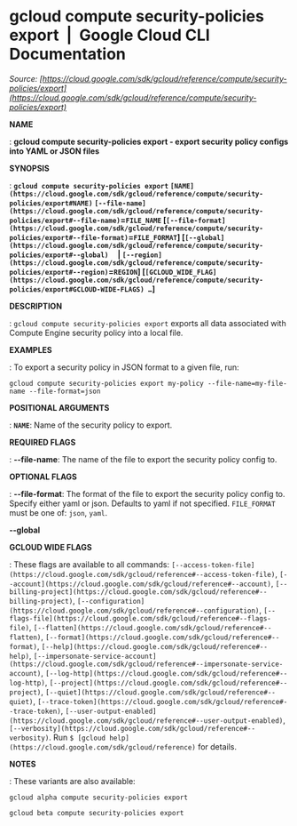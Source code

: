 # gcloud compute security-policies export  |  Google Cloud CLI Documentation

*Source: [https://cloud.google.com/sdk/gcloud/reference/compute/security-policies/export](https://cloud.google.com/sdk/gcloud/reference/compute/security-policies/export)*

**NAME**

: **gcloud compute security-policies export - export security policy configs into YAML or JSON files**

**SYNOPSIS**

: **`gcloud compute security-policies export` `[NAME](https://cloud.google.com/sdk/gcloud/reference/compute/security-policies/export#NAME)` `[--file-name](https://cloud.google.com/sdk/gcloud/reference/compute/security-policies/export#--file-name)`=`FILE_NAME` [`[--file-format](https://cloud.google.com/sdk/gcloud/reference/compute/security-policies/export#--file-format)`=`FILE_FORMAT`] [`[--global](https://cloud.google.com/sdk/gcloud/reference/compute/security-policies/export#--global)`     | `[--region](https://cloud.google.com/sdk/gcloud/reference/compute/security-policies/export#--region)`=`REGION`] [`[GCLOUD_WIDE_FLAG](https://cloud.google.com/sdk/gcloud/reference/compute/security-policies/export#GCLOUD-WIDE-FLAGS) …`]**

**DESCRIPTION**

: `gcloud compute security-policies export` exports all data associated
with Compute Engine security policy into a local file.

**EXAMPLES**

: To export a security policy in JSON format to a given file, run:

```
gcloud compute security-policies export my-policy --file-name=my-file-name --file-format=json
```

**POSITIONAL ARGUMENTS**

: **`NAME`**:
Name of the security policy to export.

**REQUIRED FLAGS**

: **--file-name**:
The name of the file to export the security policy config to.

**OPTIONAL FLAGS**

: **--file-format**:
The format of the file to export the security policy config to. Specify either
yaml or json. Defaults to yaml if not specified.
`FILE_FORMAT` must be one of: `json`,
`yaml`.

**--global**

**GCLOUD WIDE FLAGS**

: These flags are available to all commands: `[--access-token-file](https://cloud.google.com/sdk/gcloud/reference#--access-token-file)`,
`[--account](https://cloud.google.com/sdk/gcloud/reference#--account)`, `[--billing-project](https://cloud.google.com/sdk/gcloud/reference#--billing-project)`,
`[--configuration](https://cloud.google.com/sdk/gcloud/reference#--configuration)`,
`[--flags-file](https://cloud.google.com/sdk/gcloud/reference#--flags-file)`,
`[--flatten](https://cloud.google.com/sdk/gcloud/reference#--flatten)`, `[--format](https://cloud.google.com/sdk/gcloud/reference#--format)`, `[--help](https://cloud.google.com/sdk/gcloud/reference#--help)`, `[--impersonate-service-account](https://cloud.google.com/sdk/gcloud/reference#--impersonate-service-account)`,
`[--log-http](https://cloud.google.com/sdk/gcloud/reference#--log-http)`,
`[--project](https://cloud.google.com/sdk/gcloud/reference#--project)`, `[--quiet](https://cloud.google.com/sdk/gcloud/reference#--quiet)`, `[--trace-token](https://cloud.google.com/sdk/gcloud/reference#--trace-token)`, `[--user-output-enabled](https://cloud.google.com/sdk/gcloud/reference#--user-output-enabled)`,
`[--verbosity](https://cloud.google.com/sdk/gcloud/reference#--verbosity)`.
Run `$ [gcloud help](https://cloud.google.com/sdk/gcloud/reference)` for details.

**NOTES**

: These variants are also available:

```
gcloud alpha compute security-policies export
```

```
gcloud beta compute security-policies export
```